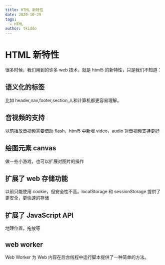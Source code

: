 ```yaml
---
title: HTML 新特性
date: 2020-10-29
tags:
  - HTML
author: tkiddo
---
```


# HTML 新特性

很多时候，我们用到的许多 web 技术，就是 html5 的新特性，只是我们不知道：

## 语义化的标签

比如 header,nav,footer,section,人和计算机都更容易理解。

## 音视频的支持

以前播放音视频需要借助 flash，html5 中新增 video，audio 对音视频支持更好

## 绘图元素 canvas

做一些小游戏，也可以扩展对图片的操作

## 扩展了 web 存储功能

以前只能使用 cookie，但安全性不高。localStorage 和 sessionStorage 提供了更安全，更快速的存储

## 扩展了 JavaScript API

地理位置，拖放等

## web worker

Web Worker 为 Web 内容在后台线程中运行脚本提供了一种简单的方法。
